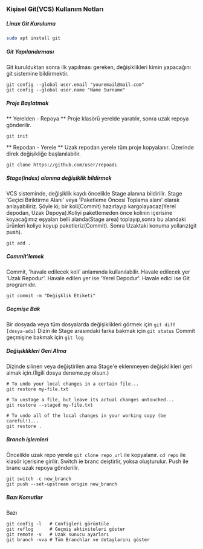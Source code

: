 ### Kişisel Git(VCS) Kullanım Notları


##### Linux Git Kurulumu
```bash
sudo apt install git
```

##### Git Yapılandırması 
Git kurulduktan sonra ilk yapılması gereken, değişiklikleri 
kimin yapacağını git sistemine bildirmektir. 
```
git config --global user.email "youremail@mail.com"
git config --global user.name "Name Surname"
```

##### Proje Başlatmak
** Yerelden - Repoya **
Proje klasörü yerelde yaratılır, sonra uzak repoya gönderilir.
```
git init
```
** Repodan - Yerele **
Uzak repodan yerele tüm proje kopyalanır. Üzerinde direk değişikliğe
başlanılabilir.
```
git clone https://github.com/user/repoadı
```
##### Stage(index) alanına değişiklik bildirmek
VCS sisteminde, değişiklik kaydı öncelikle Stage alanına bildirilir.
Stage 'Geçici Biriktirme Alanı' veya 'Paketleme Öncesi Toplama alanı' 
olarak anlayabiliriz. Şöyle ki; bir koli(Commit) hazırlayıp 
kargolayacaz(Yerel depodan, Uzak Depoya).Koliyi paketlemeden önce 
kolinin içerisine koyacağımız eşyaları belli alanda(Stage area)
toplayıp,sonra bu alandaki ürünleri koliye koyup paketleriz(Commit). 
Sonra Uzaktaki konuma yollarız(git push). 

```
git add .
```

##### Commit'lemek
Commit, 'havale edilecek koli' anlamında kullanılabilir. Havale edilecek yer
'Uzak Repodur'. Havale edilen yer ise 'Yerel Depodur'. Havale edici ise Git
programıdır. 

```
git commit -m "Değişklik Etiketi"
```
##### Geçmişe Bak
Bir dosyada veya tüm dosyalarda değişiklikleri görmek için `git diff [dosya-adı]`
Dizin ile Stage arasındaki farka bakmak için `git status`
Commit geçmişine bakmak için `git log`


##### Değişiklikleri Geri Alma
Dizinde silinen veya değiştirilen ama Stage'e eklenmeyen 
değişiklikleri geri almak için.(İlgili dosya deneme.py olsun.)
```
# To undo your local changes in a certain file...
git restore my-file.txt

# To unstage a file, but leave its actual changes untouched...
git restore --staged my-file.txt

# To undo all of the local changes in your working copy (be careful!)...
git restore .
```


##### Branch işlemleri
Öncelikle uzak repo yerele `git clone repo_url` ile kopyalanır. 
`cd repo` ile klasör içerisine girilir. Switch ie branc deiştirlir,
yoksa oluşturulur. Push ile branc uzak repoya gönderilir. 
```
git switch -c new_branch
git push --set-upstream origin new_branch
```


##### Bazı Komutlar

Bazı
```
git config -l	# Configleri görüntüle
git reflog		# Geçmiş aktiviteleri göster
git remote -v	# Uzak sunucu ayarları
git branch -vva	# Tüm Branchlar ve detaylarını göster

```
